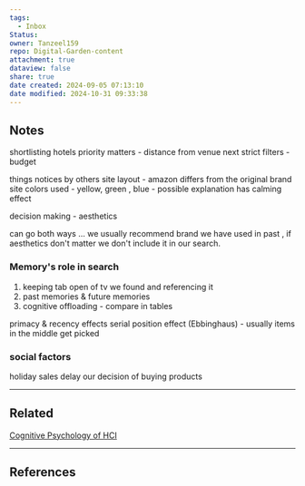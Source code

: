 ```yaml
---
tags:
  - Inbox
Status: 
owner: Tanzeel159
repo: Digital-Garden-content
attachment: true
dataview: false
share: true
date created: 2024-09-05 07:13:10
date modified: 2024-10-31 09:33:38
---
```

## Notes

shortlisting hotels 
priority matters - distance from venue
next strict filters - budget

things notices by others
site layout - amazon differs from the original brand site
colors used - yellow, green , blue - possible explanation has calming effect

decision making - aesthetics

can go both ways ... we usually recommend brand we have used in past , if aesthetics don't matter we don't include it in our search.

### Memory's role in search 
1) keeping tab open of tv we found and referencing it
2) past memories & future memories
3) cognitive offloading - compare in tables

primacy & recency effects 
serial position effect (Ebbinghaus) - usually items in the middle get picked

### social factors

holiday sales delay our decision of buying products
















---
## Related

[Cognitive Psychology of HCI](Cognitive%20Psychology%20of%20HCI.md)



---
## References